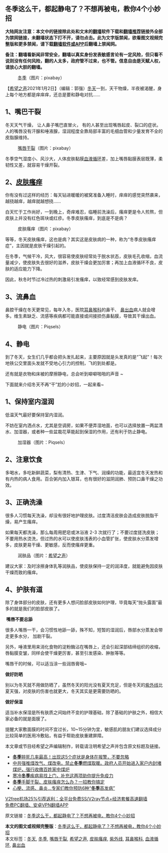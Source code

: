  <h2>冬季这么干，都起静电了？不想再被电，教你4个小妙招</h2> <p class="notice"><b>大陆网友注意：本文中的链接除此处和文末的<a href="https://github.com/bannedbook/fanqiang" >翻墙</a>软件下载和<a href="https://github.com/killgcd/justmysocks/blob/master/README.md">翻墙推荐</a>链接外全部为禁网链接，未翻墙状态下打不开，请勿点击。此为文字版禁闻，欲看图文视频完整版和更多禁闻，请下载<a href="https://github.com/bannedbook/fanqiang">翻墙软件或APP</a>后翻墙上禁闻网。</p><p>备注：翻墙看新闻非常安全，翻墙以真实身份发表敏感言论有一定风险，但只看不说则没有任何风险，翻的人太多，政府管不过来，也不管。信息自由是天赋人权，请放心大胆的翻墙。</b></p>  <div class="entry"> <figure> <p><figcaption><a href="https://www.bannedbook.org/bnews/tag/%e5%86%ac%e5%ad%a3/" class="st_tag internal_tag" rel="tag" title="标签 冬季 下的日志">冬季</a>（图片：pixabay）</figcaption></figure> <p>【<span class='wp_keywordlink_affiliate'><a href="https://www.soundofhope.org" title="希望之声" target="_blank">希望之声</a></span>2021年1月2日】（编辑：郭强）<a href="https://www.bannedbook.org/bnews/tag/%E5%86%AC%E5%A4%A9/" class="st_tag internal_tag" rel="tag" title="标签 冬天 下的日志">冬天</a>一到，天干物燥，半夜被渴醒，身上每个地方都是痒痒痒，还总是要和静电对抗……</p> <h2>1、嘴巴干裂</h2> <p>冬天天气干燥， 让人鼻子嘴巴直冒火， 有的人甚至出现嘴唇起皮、裂口的症状。人的嘴唇没有汗腺和唾液腺，湿润程度全靠局部丰富的毛细血管和少量发育不全的皮脂腺维持。</p> <figure><figcaption><a href="https://www.bannedbook.org/bnews/tag/%e5%98%b4%e5%94%87%e5%b9%b2%e8%a3%82/" class="st_tag internal_tag" rel="tag" title="标签 嘴唇干裂 下的日志">嘴唇干裂</a>（图片：pixabay）</figcaption></figure> <p>冬季空气湿度小、风沙大，人体皮肤黏膜<a href="https://www.bannedbook.org/bnews/tag/%E8%A1%80%E6%B6%B2%E5%BE%AA%E7%8E%AF/" class="st_tag internal_tag" rel="tag" title="标签 血液循环 下的日志">血液循环</a>差，加上嘴唇黏膜表层既薄，柔韧性又差，就容易干燥开裂。</p> <h2>2、<a href="https://www.bannedbook.org/bnews/tag/%E7%9A%AE%E8%82%A4%E7%98%99%E7%97%92/" class="st_tag internal_tag" rel="tag" title="标签 皮肤瘙痒 下的日志">皮肤瘙痒</a></h2> <p>你有没有过这样的经历：每天钻进暖暖的被窝准备入睡时，痒痒的感觉突然袭来，越挠越痒，越痒就越想挠……</p> <p>白天忙于工作尚好，一到晚上，奇痒难忍，临睡前洗澡后，瘙痒更是令人煎熬，但皮肤上并没有红色斑块或红疹。冬季皮肤瘙痒，到底是不是病？</p> <figure><figcaption>皮肤瘙痒（图片：pixabay）</figcaption></figure> <p>等等，冬天皮肤瘙痒，这也是病？其实这是皮肤病的一种，称为“冬季皮肤瘙痒症”，主因就是皮肤干燥引起的。</p> <p>在冬季，气候干冷，风大，很容易使皮肤经常处于脱水状态，皮肤毛孔收缩，血流量减少，使皮肤失去很好的滋养，皮肤干燥会更加厉害；再加上血液循环不良，皮肤的适应能力下降。</p>  <p>因此，秋冬时节过冷过热的刺激易引发瘙痒，以致经常感到皮肤发痒。</p> <h2>3、流鼻血</h2> <p>鼻腔干燥在冬天更常见，每年入冬，医院<a href="https://www.bannedbook.org/bnews/tag/%e8%80%b3%e9%bc%bb%e5%96%89%e7%a7%91/" class="st_tag internal_tag" rel="tag" title="标签 耳鼻喉科 下的日志">耳鼻喉科</a>的鼻干、 <a href="https://www.bannedbook.org/bnews/tag/%e9%bc%bb%e5%87%ba%e8%a1%80/" class="st_tag internal_tag" rel="tag" title="标签 鼻出血 下的日志">鼻出血</a>病人就会增多。维生素缺乏、流感等疾病都可能直接或间接损伤鼻黏膜，导致其干燥出血。</p> <figure><figcaption>静电（图片：Piqsels）</figcaption></figure> <h2>4、静电</h2> <p>到了冬天，女生们几乎都会把头发扎起来，主要原因就是头发真的是“飞起”！每次地铁公交里面头发就不受地心引力的控制，飞的到处都是。</p> <p>还有就是衣物和床被的摩擦静电，总会听到噼噼啪啪的声音 ~</p> <p>下面就来介绍冬天不再“干”尬的小妙招，一起来看~</p> <h2>1、保持室内湿润</h2> <p>低温天气最好要保持室内湿润。</p> <p>不妨在室内洒点水，尤其是空调房，如果不便弄湿地面，也可以选择放置一两盆清水、加湿器，或者种一些盆栽花草能起到保湿的作用，还有利于防止静电。</p>  <figure><figcaption>加湿器（图片：Piqsels）</figcaption></figure> <h2>2、注意饮食</h2> <p>多喝水，多吃新鲜蔬菜，梨有清热、生津、下气、润燥的功能，最适宜冬天发热和有内热的病人食用。百合粥内加入银耳，也有很好的滋阴润肺、预防口鼻干燥之功效。</p> <h2>3、正确洗澡</h2> <p>很多人习惯每天洗澡，却没有很好地护理皮肤。过度清洁皮肤会造成皮肤脱脂干燥，易产生瘙痒。</p> <p>如果每天都洗澡，那么每周用肥皂或沐浴液 2-3 次就行了；不要过度搓洗皮肤；不要用热水烫洗，但过热的水可以使皮肤浅表的小血管扩张，使皮肤水分蒸发增多，皮肤更易干燥、更敏感，反而使瘙痒更重。</p> <figure><figcaption>润肤品（图片：<a href="https://www.bannedbook.org/bnews/tag/%e5%b8%8c%e6%9c%9b%e4%b9%8b%e5%a3%b0/" class="st_tag internal_tag" rel="tag" title="标签 希望之声 下的日志">希望之声</a>）</figcaption></figure> <p>建议大家：及时涂擦身体乳等润肤品，使皮肤保持一定的润泽度，就能避免因皮肤干燥而致的瘙痒。</p> <h2>4、护肤有道</h2> <p>除了身体部分的皮肤，还有更多人想问脸部皮肤如何护理，毕竟每天“抛头露面”最多的就是我们的脸部皮肤了。</p> <p><strong> 嘴唇不要总舔</strong></p> <p>很多人嘴唇一干，会习惯性地舔一舔，殊不知，短暂的湿润后，唇部水分蒸发会带走更多水分， 加剧干裂。</p>  <p>另外，唾液里用来消化食物的淀粉酶沾在嘴唇上，还会引起深部结缔组织的收缩，唇黏膜变皱，同样会使干燥更厉害，甚至引发感染、肿胀等等。</p> <p>嘴唇干的时候，可以适当涂一些润唇膏哦~</p> <p><strong>做好防晒</strong></p> <p>别以为冬天就不用做防晒了，虽然冬天的阳光没有夏天充足，但是冬天的<a href="https://www.bannedbook.org/bnews/tag/%E7%B4%AB%E5%A4%96%E7%BA%BF/" class="st_tag internal_tag" rel="tag" title="标签 紫外线 下的日志">紫外线</a>比夏天强，对皮肤的伤害也就更大，冬天其实是更需要防晒的。</p> <p><strong>做好保湿</strong></p> <p>适当补水保湿是所有肤质之间始终不变的护理基础，除了基础的护肤之外，相信大家必备的就是面膜了。</p> <p>提醒大家敷面膜的时间不宜过长，10~15分钟为宜，敏感肌的朋友们建议选择成分比较简单的医用冷敷贴，有益于帮助皮肤重建屏障。</p>  <p>本文章或节目经希望之声编辑制作，转载请注明希望之声并包含原文标题及链接。</p> <ul class='op-related-articles' title='相关阅读'> <li><a href='https://www.bannedbook.org/bnews/health/20210102/1459436.html' target='_blank'><b>冬季</b>猝死几率最高！出现这5个症状是身体在报警，不要忽略</a></li> <li><a href='https://www.bannedbook.org/bnews/bannedvideo/20210101/1459217.html' target='_blank'>中共强推煤改气、煤改电，禁止<b>冬季</b>燃煤取暖。政府人员开始进入家户内封堵煤炉，强行收缴百姓家中煤炉</a></li> <li><a href='https://www.bannedbook.org/bnews/comments/20201231/1458494.html' target='_blank'>寒冷<b>冬季</b>疾病易找上门，补充这两项助你提升免疫力</a></li> <li><a href='https://www.bannedbook.org/bnews/health/20201228/1456437.html' target='_blank'><b>冬季</b>手脚干裂、皮肤瘙痒怎么办？一招教你搞定</a></li> <li><a href='https://www.bannedbook.org/bnews/health/20201228/1456326.html' target='_blank'>心梗、流感、鼻炎…专家们教你预防6种“<b>冬季</b>高发病”</a></li> </ul> <p class="texttj"> <a href="https://github.com/bannedbook/fanqiang/wiki/V2ray%E6%9C%BA%E5%9C%BA" target="_blank">V2free机场25%引荐返利：全平台免费SS/V2ray节点+经济套餐高速翻墙</a><br/> <a href="https://github.com/bannedbook/fanqiang/wiki/%E7%A6%81%E9%97%BB%E7%BD%91%E5%AE%89%E5%8D%93%E7%BF%BB%E5%A2%99%E6%96%B0%E9%97%BBAPP" target="_blank">免费PC翻墙、安卓VPN翻墙APP</a></p><p>原文链接：<a class="src_link"  href="https://www.soundofhope.org/post/459701" target="_blank">冬季这么干，都起静电了？不想再被电，教你4个小妙招</a></p><a name='sharetosocial'></a>       <div><b>本文的图文或视频完整版</b>：<a href='https://www.bannedbook.org/bnews/comments/20210103/1459947.html'>冬季这么干，都起静电了？不想再被电，教你4个小妙招</a></div>  </div><!--END ENTRY--> <div class="postfooter"> <div>本文标签：<a href="https://www.bannedbook.org/bnews/tag/%E5%86%AC%E5%A4%A9/" rel="tag">冬天</a>, <a href="https://www.bannedbook.org/bnews/tag/%e5%86%ac%e5%ad%a3/" rel="tag">冬季</a>, <a href="https://www.bannedbook.org/bnews/tag/%e5%98%b4%e5%94%87%e5%b9%b2%e8%a3%82/" rel="tag">嘴唇干裂</a>, <a href="https://www.bannedbook.org/bnews/tag/%e5%b8%8c%e6%9c%9b%e4%b9%8b%e5%a3%b0/" rel="tag">希望之声</a>, <a href="https://www.bannedbook.org/bnews/tag/%E7%9A%AE%E8%82%A4%E7%98%99%E7%97%92/" rel="tag">皮肤瘙痒</a>, <a href="https://www.bannedbook.org/bnews/tag/%E7%B4%AB%E5%A4%96%E7%BA%BF/" rel="tag">紫外线</a>, <a href="https://www.bannedbook.org/bnews/tag/%e8%80%b3%e9%bc%bb%e5%96%89%e7%a7%91/" rel="tag">耳鼻喉科</a>, <a href="https://www.bannedbook.org/bnews/tag/%E8%A1%80%E6%B6%B2%E5%BE%AA%E7%8E%AF/" rel="tag">血液循环</a>, <a href="https://www.bannedbook.org/bnews/tag/%e9%bc%bb%e5%87%ba%e8%a1%80/" rel="tag">鼻出血</a></div>  </div><!--END POSTFOOTER--> 